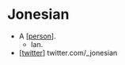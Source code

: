 # Jonesian

- A [[person]].
  - Ian. 
- [[twitter]] twitter.com/_jonesian


[//begin]: # "Autogenerated link references for markdown compatibility"
[person]: person "Person"
[twitter]: twitter "Twitter"
[//end]: # "Autogenerated link references"